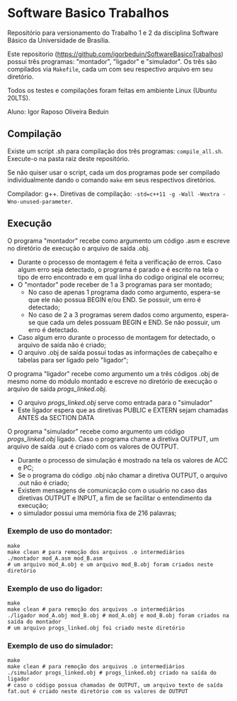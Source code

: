 # Software Basico Trabalhos
Repositório para versionamento do Trabalho 1 e 2 da disciplina Software Básico da Universidade de Brasília.

Este repositorio (https://github.com/igorbeduin/SoftwareBasicoTrabalhos) possui três programas: "montador", "ligador" e "simulador". Os três são compilados via `Makefile`, cada um com seu respectivo arquivo em seu diretório.

Todos os testes e compilações foram feitas em ambiente Linux (Ubuntu 20LTS).

Aluno: Igor Raposo Oliveira Beduin

## Compilação

Existe um script .sh para compilação dos três programas: `compile_all.sh`. Execute-o na pasta raiz deste repositório.

Se não quiser usar o script, cada um dos programas pode ser compilado individualmente dando o comando `make` em seus respectivos diretórios.

Compilador: g++.
Diretivas de compilação: `-std=c++11 -g -Wall -Wextra -Wno-unused-parameter`.

## Execução

O programa "montador" recebe como argumento um código .asm e escreve no diretório de execução o arquivo de saída .obj.

- Durante o processo de montagem é feita a verificação de erros. Caso algum erro seja detectado, o programa é parado e é escrito na tela o tipo de erro encontrado e em qual linha do codigo original ele ocorreu;
- O "montador" pode receber de 1 a 3 programas para ser montado;
  - No caso de apenas 1 programa dado como argumento, espera-se que ele não possua BEGIN e/ou END. Se possuir, um erro é detectado;
  - No caso de 2 a 3 programas serem dados como argumento, espera-se que cada um deles possuam BEGIN e END. Se não possuir, um erro é detectado.
- Caso algum erro durante o processo de montagem for detectado, o arquivo de saída não é criado;
- O arquivo .obj de saída possui todas as informações de cabeçalho e tabelas para ser ligado pelo "ligador";
  
O programa "ligador" recebe como argumento um a três códigos .obj de mesmo nome do módulo montado e escreve no diretório de execução o arquivo de saída *progs_linked.obj*.

- O arquivo *progs_linked.obj* serve como entrada para o "simulador"
- Este ligador espera que as diretivas PUBLIC e EXTERN sejam chamadas ANTES da SECTION DATA
  
O programa "simulador" recebe como argumento um código *progs_linked.obj* ligado. Caso o programa chame a diretiva OUTPUT, um arquivo de saída .out é criado com os valores de OUTPUT.

- Durante o processo de simulação é mostrado na tela os valores de ACC e PC;
- Se o programa do código .obj não chamar a diretiva OUTPUT, o arquivo .out não é criado;
- Existem mensagens de comunicação com o usuário no caso das diretivas OUTPUT e INPUT, a fim de se facilitar o entendimento da execução;
- o simulador possui uma memória fixa de 216 palavras;

### Exemplo de uso do montador:

```
make
make clean # para remoção dos arquivos .o intermediários
./montador mod_A.asm mod_B.asm
# um arquivo mod_A.obj e um arquivo mod_B.obj foram criados neste diretório
```

### Exemplo de uso do ligador:

```
make
make clean # para remoção dos arquivos .o intermediários
./ligador mod_A.obj mod_B.obj # mod_A.obj e mod_B.obj foram criados na saída do montador
# um arquivo progs_linked.obj foi criado neste diretório
```

### Exemplo de uso do simulador:

```
make
make clean # para remoção dos arquivos .o intermediários
./simulador progs_linked.obj # progs_linked.obj criado na saída do ligador
# caso o código possua chamadas de OUTPUT, um arquivo texto de saída fat.out é criado neste diretório com os valores de OUTPUT
```
